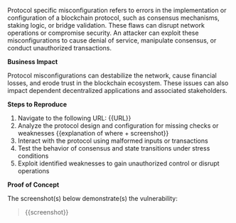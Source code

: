 Protocol specific misconfiguration refers to errors in the implementation or configuration of a blockchain protocol, such as consensus mechanisms, staking logic, or bridge validation. These flaws can disrupt network operations or compromise security. An attacker can exploit these misconfigurations to cause denial of service, manipulate consensus, or conduct unauthorized transactions.

**Business Impact**  

Protocol misconfigurations can destabilize the network, cause financial losses, and erode trust in the blockchain ecosystem. These issues can also impact dependent decentralized applications and associated stakeholders.

**Steps to Reproduce**  

1. Navigate to the following URL: {{URL}}
1. Analyze the protocol design and configuration for missing checks or weaknesses  {{explanation of where + screenshot}}
1. Interact with the protocol using malformed inputs or transactions 
1. Test the behavior of consensus and state transitions under stress conditions  
1. Exploit identified weaknesses to gain unauthorized control or disrupt operations

**Proof of Concept**

The screenshot(s) below demonstrate(s) the vulnerability:
>
> {{screenshot}}
